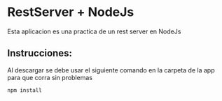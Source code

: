 # RestServer + NodeJs

Esta aplicacion es una practica de un rest server en NodeJs

## Instrucciones:

Al descargar se debe usar el siguiente comando en la carpeta de la app para que corra sin problemas

``` javascript
npm install
```
